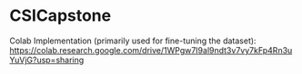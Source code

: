 # CSICapstone  

Colab Implementation (primarily used for fine-tuning the dataset):
https://colab.research.google.com/drive/1WPgw7I9al9ndt3v7vy7kFp4Rn3uYuVjG?usp=sharing
